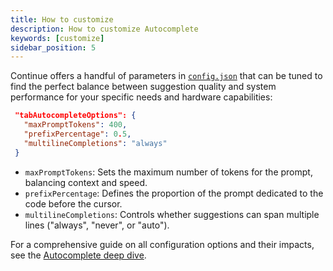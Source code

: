 ```yaml
---
title: How to customize
description: How to customize Autocomplete
keywords: [customize]
sidebar_position: 5
---
```


Continue offers a handful of parameters in [`config.json`](../json-reference.md) that can be tuned to find the perfect balance between suggestion quality and system performance for your specific needs and hardware capabilities:

```json title="config.json""
 "tabAutocompleteOptions": {
   "maxPromptTokens": 400,
   "prefixPercentage": 0.5,
   "multilineCompletions": "always"
 }
```

- `maxPromptTokens`: Sets the maximum number of tokens for the prompt, balancing context and speed.
- `prefixPercentage`: Defines the proportion of the prompt dedicated to the code before the cursor.
- `multilineCompletions`: Controls whether suggestions can span multiple lines ("always", "never", or "auto").

For a comprehensive guide on all configuration options and their impacts, see the [Autocomplete deep dive](../customize/deep-dives/autocomplete.mdx).
